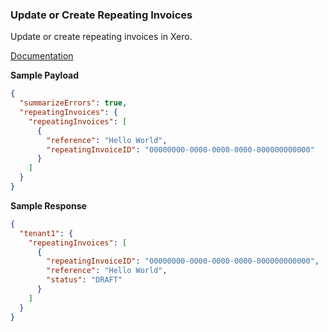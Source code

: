 ### Update or Create Repeating Invoices

Update or create repeating invoices in Xero.

[Documentation](https://xeroapi.github.io/xero-node/accounting/index.html#api-Accounting-updateOrCreateRepeatingInvoices)

**Sample Payload**
```json
{
  "summarizeErrors": true,
  "repeatingInvoices": {
    "repeatingInvoices": [
      {
        "reference": "Hello World",
        "repeatingInvoiceID": "00000000-0000-0000-0000-000000000000"
      }
    ]
  }
}
```

**Sample Response**
```json
{
  "tenant1": {
    "repeatingInvoices": [
      {
        "repeatingInvoiceID": "00000000-0000-0000-0000-000000000000",
        "reference": "Hello World",
        "status": "DRAFT"
      }
    ]
  }
}
```
